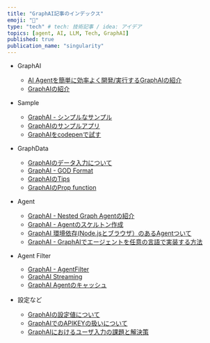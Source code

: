 ```yaml
---
title: "GraphAI記事のインデックス"
emoji: "🤖"
type: "tech" # tech: 技術記事 / idea: アイデア
topics: [agent, AI, LLM, Tech, GraphAI]
published: true
publication_name: "singularity"
---
```


- GraphAI
  - [AI Agentを簡単に効率よく開発/実行するGraphAIの紹介](https://zenn.dev/singularity/articles/graphai-tutorial_1)
  - [GraphAIの紹介](https://zenn.dev/singularity/articles/graphai-about)

- Sample
  - [GraphAI - シンプルなサンプル](https://zenn.dev/singularity/articles/graphai-sample-simple-graph)
  - [GraphAIのサンプルアプリ](https://zenn.dev/singularity/articles/graphai-samples)
  - [GraphAIをcodepenで試す](https://zenn.dev/singularity/articles/graphai-code-pen)
  
- GraphData
  - [GraphAIのデータ入力について](https://zenn.dev/singularity/articles/graphai-inputs)
  - [GraphAI - GOD Format](https://zenn.dev/singularity/articles/graphai-god-format)
  - [GraphAIのTips](https://zenn.dev/singularity/articles/graphai-tips)
  - [GraphAIのProp function](https://zenn.dev/singularity/articles/graphai-prop-function)
  
- Agent
  - [GraphAI - Nested Graph Agentの紹介](https://zenn.dev/singularity/articles/graphai-agents)
  - [GraphAI - Agentのスケルトン作成](https://zenn.dev/singularity/articles/graphai-create-graphai-agent)
  - [GraphAI 環境依存(Node.jsとブラウザ）のあるAgentついて](https://zenn.dev/singularity/articles/graphai-node-browser)
  - [GraphAI - GraphAIでエージェントを任意の言語で実装する方法](https://zenn.dev/singularity/articles/graphai-python-server)

- Agent Filter
  - [GraphAI - AgentFilter](https://zenn.dev/singularity/articles/graphai-agent-filter)
  - [GraphAI Streaming](https://zenn.dev/singularity/articles/graphai-streaming)
  - [GraphAI Agentのキャッシュ](https://zenn.dev/singularity/articles/graphai-cache)


- 設定など
  - [GraphAIの設定値について](https://zenn.dev/singularity/articles/graphai-settings)
  - [GraphAIでのAPIKEYの扱いについて](https://zenn.dev/singularity/articles/graphai-apikey)
  - [GraphAIにおけるユーザ入力の課題と解決策](https://zenn.dev/singularity/articles/graphai-user-input)
